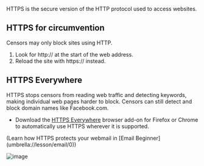[Title]: # (HTTPS)
[Order]: # (5)

HTTPS is the secure version of the HTTP protocol used to access websites. 

## HTTPS for circumvention

Censors may only block sites using HTTP. 

1.	Look for http:// at the start of the web address.
2.	Reload the site with https:// instead. 

## HTTPS Everywhere

HTTPS stops censors from reading web traffic and detecting keywords, making individual web pages harder to block. Censors can still detect and block domain names like Facebook.com. 

* 	Download the [HTTPS Everywhere](https://www.eff.org/https-everywhere) browser add-on for Firefox or Chrome to automatically use HTTPS wherever it is supported.

(Learn how HTTPS protects your webmail in [Email Beginner] (umbrella://lesson/email/0))

![image](internetb2.png)
